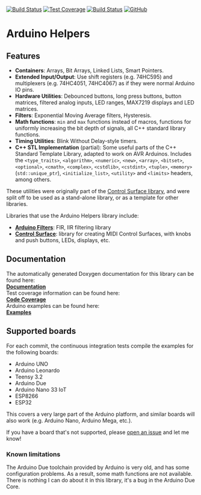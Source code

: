 [![Build Status](https://github.com/tttapa/Arduino-Helpers/workflows/CI%20Tests/badge.svg)](https://github.com/tttapa/Arduino-Helpers/actions)
[![Test Coverage](https://img.shields.io/endpoint?url=https://raw.githubusercontent.com/tttapa/Arduino-Helpers/master/docs/Coverage/shield.io.coverage.json)](https://tttapa.github.io/Arduino-Helpers/Coverage/index.html)
[![Build Status](https://travis-ci.org/tttapa/Arduino-Helpers.svg?branch=master)](https://travis-ci.org/tttapa/Arduino-Helpers)
[![GitHub](https://img.shields.io/github/stars/tttapa/Arduino-Helpers?label=GitHub&logo=github)](https://github.com/tttapa/Arduino-Helpers)

# Arduino Helpers

## Features

- **Containers**: Arrays, Bit Arrays, Linked Lists, Smart Pointers.
- **Extended Input/Output**: Use shift registers (e.g. 74HC595) and multiplexers
  (e.g. 74HC4051, 74HC4067) as if they were normal Arduino IO pins.
- **Hardware Utilities**: Debounced buttons, long press buttons, button 
  matrices, filtered analog inputs, LED ranges, MAX7219 displays and LED 
  matrices.
- **Filters**: Exponential Moving Average filters, Hysteresis.
- **Math functions**: `min` and `max` functions instead of macros, functions
  for uniformly increasing the bit depth of signals, all C++ standard library 
  functions.
- **Timing Utilities**: Blink Without Delay-style timers.
- **C++ STL Implementation** (partial): Some useful parts of the C++ Standard
  Template Library, adapted to work on AVR Arduinos. Includes the 
  `<type_traits>`, `<algorithm>`, `<numeric>`, `<new>`, `<array>`, `<bitset>`, 
  `<optional>`, `<cmath>`, `<complex>`, `<cstdlib>`, `<cstdint>`, `<tuple>`,
  `<memory>` (`std::unique_ptr`), `<initialize_list>`, `<utility>` and 
  `<limits>` headers, among others.

These utilities were originally part of the
[Control Surface library](https://github.com/tttapa/Control-Surface),
and were split off to be used as a stand-alone library, or as a template for 
other libraries.

Libraries that use the Arduino Helpers library include:
- [**Arduino Filters**](https://github.com/tttapa/Arduino-Filters):
  FIR, IIR filtering library
- [**Control Surface**](https://github.com/tttapa/Control-Surface):
  library for creating MIDI Control Surfaces, with knobs and push buttons, 
  LEDs, displays, etc.

## Documentation

The automatically generated Doxygen documentation for this library can be found 
here:  
[**Documentation**](https://tttapa.github.io/Arduino-Helpers/Doxygen/index.html)  
Test coverage information can be found here:  
[**Code Coverage**](https://tttapa.github.io/Arduino-Helpers/Coverage/index.html)  
Arduino examples can be found here:  
[**Examples**](https://tttapa.github.io/Arduino-Helpers/Doxygen/examples.html)

## Supported boards

For each commit, the continuous integration tests compile the examples for the
following boards:

- Arduino UNO
- Arduino Leonardo
- Teensy 3.2
- Arduino Due
- Arduino Nano 33 IoT
- ESP8266
- ESP32

This covers a very large part of the Arduino platform, and similar boards will
also work (e.g. Arduino Nano, Arduino Mega, etc.).

If you have a board that's not supported, please 
[open an issue](https://github.com/tttapa/Arduino-Helpers/issues/new)
and let me know!

### Known limitations

The Arduino Due toolchain provided by Arduino is very old, and has some 
configuration problems. As a result, some math functions are not available.  
There is nothing I can do about it in this library, it's a bug in the Arduino 
Due Core.
